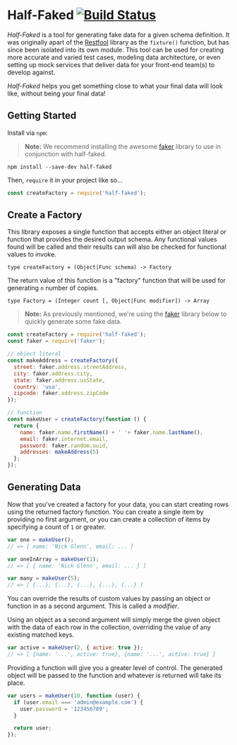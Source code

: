 # Half-Faked [![Build Status](https://travis-ci.org/HelpfulHuman/Half-Faked.svg?branch=master)](https://travis-ci.org/HelpfulHuman/Half-Faked)

_Half-Faked_ is a tool for generating fake data for a given schema definition.  It was originally apart of the [Restfool](https://github.com/HelpfulHuman/Restfool) library as the `fixture()` function, but has since been isolated into its own module.  This tool can be used for creating more accurate and varied test cases, modeling data architecture, or even setting up mock services that deliver data for your front-end team(s) to develop against.

_Half-Faked_ helps you get something close to what your final data will look like, without being your final data!

## Getting Started

Install via `npm`:

> **Note:** We recommend installing the awesome [faker](https://www.npmjs.com/package/faker) library to use in conjunction with half-faked.

```
npm install --save-dev half-faked
```

Then, `require` it in your project like so...

```javascript
const createFactory = require('half-faked');
```

## Create a Factory

This library exposes a single function that accepts either an object literal or function that provides the desired output schema.  Any functional values found will be called and their results can will also be checked for functional values to invoke.

```
type createFactory = (Object|Func schema) -> Factory
```

The return value of this function is a "factory" function that will be used for generating `n` number of copies.

```
type Factory = (Integer count [, Object|Func modifier]) -> Array
```

> **Note:** As previously mentioned, we're using the [faker](https://www.npmjs.com/package/faker) library below to quickly generate some fake data.

```javascript
const createFactory = require('half-faked');
const faker = require('faker');

// object literal
const makeAddress = createFactory({
  street: faker.address.streetAddress,
  city: faker.address.city,
  state: faker.address.usState,
  country: 'usa',
  zipcode: faker.address.zipCode
});

// function
const makeUser = createFactory(function () {
  return {
    name: faker.name.firstName() + ' '+ faker.name.lastName(),
    email: faker.internet.email,
    password: faker.random.uuid,
    addresses: makeAddress(5)
  };
});
```

## Generating Data

Now that you've created a factory for your data, you can start creating rows using the returned factory function.  You can create a single item by providing no first argument, or you can create a collection of items by specifying a count of `1` or greater.

```javascript
var one = makeUser();
// => { name: 'Nick Glenn', email: ... }

var oneInArray = makeUser(1);
// => [ { name: 'Nick Glenn', email: ... } ]

var many = makeUser(5);
// => [ {...}, {...}, {...}, {...}, {...} ]
```

You can override the results of custom values by passing an object or function in as a second argument.  This is called a _modifier_.

Using an object as a second argument will simply merge the given object with the data of each row in the collection, overriding the value of any existing matched keys.

```javascript
var active = makeUser(2, { active: true });
// => [ {name: '...', active: true}, {name: '...', active: true} ]
```

Providing a function will give you a greater level of control.  The generated object will be passed to the function and whatever is returned will take its place.

```javascript
var users = makeUser(10, function (user) {
  if (user.email === 'admin@example.com') {
    user.password = '123456789';
  }

  return user;
});
```
